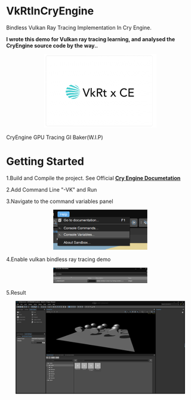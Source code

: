 # VkRtInCryEngine
Bindless Vulkan Ray Tracing Implementation In Cry Engine.

**I wrote this demo for Vulkan ray tracing learning, and analysed the CryEngine source code by the way..**

<p align="center">
    <img src="/Resources/icon.png" width="60%" height="60%">
</p>


CryEngine GPU Tracing GI Baker(W.I.P)

# Getting Started

1.Build and Compile the project. See Official [<u>**Cry Engine Documetation**</u>](https://github.com/CRYTEK/CRYENGINE_Source)

2.Add Command Line "-VK" and Run

3.Navigate to the command variables panel

<p align="center">
    <img src="/Resources/navi_to_pannel.png" width="50%" height="50%">
</p>

4.Enable vulkan bindless ray tracing demo

<p align="center">
    <img src="/Resources/enable.png" width="50%" height="50%">
</p>

5.Result
<p align="center">
    <img src="/Resources/result.png" width="90%" height="90%">
</p>
